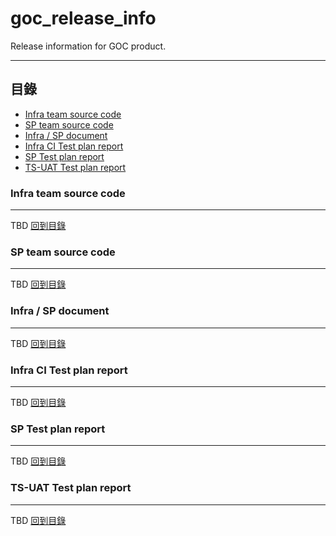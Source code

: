 # goc_release_info
Release information for GOC product.

****

## 目錄
* [Infra team source code](#infra-team-source-code)
* [SP team source code](#sp-team-source-code)
* [Infra / SP document](#infra--sp-document)
* [Infra CI Test plan report](#infra-ci-test-plan-report)
* [SP Test plan report](#sp-test-plan-report)
* [TS-UAT Test plan report](#ts-uat-test-plan-report)

### Infra team source code
------
TBD
[回到目錄](#目錄)

### SP team source code
------
TBD
[回到目錄](#目錄)

### Infra / SP document
------
TBD
[回到目錄](#目錄)

### Infra CI Test plan report
------
TBD
[回到目錄](#目錄)

### SP Test plan report
------
TBD
[回到目錄](#目錄)

### TS-UAT Test plan report
------
TBD
[回到目錄](#目錄)
